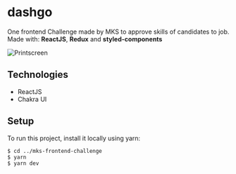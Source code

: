 # dashgo

One frontend Challenge made by MKS to approve skills of candidates to job.
Made with: **ReactJS**, **Redux** and **styled-components**

![Printscreen](./public/screenshot.png)

## Technologies
- ReactJS
- Chakra UI

## Setup
To run this project, install it locally using yarn:

```
$ cd ../mks-frontend-challenge
$ yarn
$ yarn dev
```
